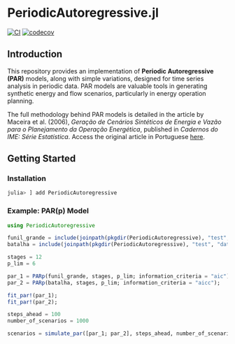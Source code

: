 # PeriodicAutoregressive.jl

[![CI](https://github.com/psrenergy/PeriodicAutoregressive.jl/actions/workflows/CI.yml/badge.svg)](https://github.com/psrenergy/PeriodicAutoregressive.jl/actions/workflows/CI.yml)
[![codecov](https://codecov.io/gh/psrenergy/PeriodicAutoregressive.jl/graph/badge.svg?token=7tA9ajgsLf)](https://codecov.io/gh/psrenergy/PeriodicAutoregressive.jl)

## Introduction

This repository provides an implementation of **Periodic Autoregressive (PAR)** models, along with simple variations, designed for time series analysis in periodic data. PAR models are valuable tools in generating synthetic energy and flow scenarios, particularly in energy operation planning.

The full methodology behind PAR models is detailed in the article by Maceira et al. (2006), _Geração de Cenários Sintéticos de Energia e Vazão para o Planejamento da Operação Energética_, published in *Cadernos do IME: Série Estatística*. Access the original article in Portuguese [here](https://www.e-publicacoes.uerj.br/index.php/cadest/article/download/15760/11931).

## Getting Started

### Installation

```julia
julia> ] add PeriodicAutoregressive
```

### Example: PAR(p) Model

```julia
using PeriodicAutoregressive

funil_grande = include(joinpath(pkgdir(PeriodicAutoregressive), "test", "data", "funil_grande.jl"))
batalha = include(joinpath(pkgdir(PeriodicAutoregressive), "test", "data", "batalha.jl"))

stages = 12
p_lim = 6

par_1 = PARp(funil_grande, stages, p_lim; information_criteria = "aic");
par_2 = PARp(batalha, stages, p_lim; information_criteria = "aicc");

fit_par!(par_1);
fit_par!(par_2);

steps_ahead = 100
number_of_scenarios = 1000

scenarios = simulate_par([par_1; par_2], steps_ahead, number_of_scenarios)
```

